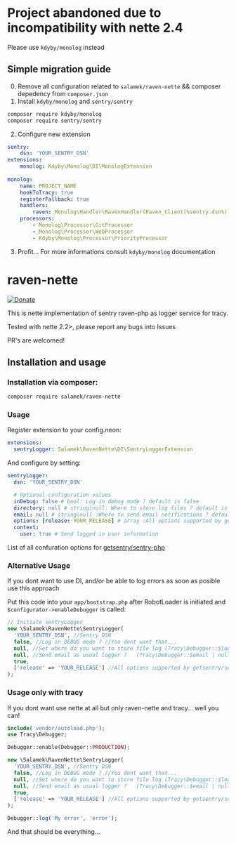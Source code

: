 # Project abandoned due to incompatibility with nette 2.4

Please use `kdyby/monolog` instead

## Simple migration guide
0. Remove all configuration related to `salamek/raven-nette` && composer depedency from `composer.json`
1. Install `kdyby/monolog` and `sentry/sentry`

```bash
composer require kdyby/monolog
composer require sentry/sentry
```

2. Configure new extension

```yaml
sentry:
    dsn: 'YOUR_SENTRY_DSN'
extensions:
    monolog: Kdyby\Monolog\DI\MonologExtension
    
monolog:
    name: PROJECT_NAME
    hookToTracy: true
    registerFallback: true
    handlers:
        raven: Monolog\Handler\RavenHandler(Raven_Client(%sentry.dsn%))
    processors:
        - Monolog\Processor\GitProcessor
        - Monolog\Processor\WebProcessor
        - Kdyby\Monolog\Processor\PriorityProcessor
```
3. Profit...
For more informations consult `kdyby/monolog` documentation


# raven-nette

[![Donate](https://img.shields.io/badge/Donate-PayPal-green.svg)](https://www.paypal.com/cgi-bin/webscr?cmd=_donations&business=D8LQ4XTBLV3C4&lc=CZ&item_number=SalamekPplMyApi&currency_code=EUR)

This is nette implementation of sentry raven-php as logger service for tracy.

Tested with nette 2.2>, please report any bugs into Issues

PR's are welcomed!

## Installation and usage

### Installation via composer:

```bash
composer require salamek/raven-nette
```

### Usage

Register extension to your config.neon:

```yaml
extensions:
  sentryLogger: Salamek\RavenNette\DI\SentryLoggerExtension
```

And configure by setting:

```yaml
sentryLogger:
  dsn: 'YOUR_SENTRY_DSN'

  # Optional configuration values
  inDebug: false # bool: Log in debug mode ? default is false
  directory: null # string|null: Where to store log files ? default is Debugger::$logDirectory, null to disable
  email: null # string|null :Where to send email notifications ? default is Debugger::$email, null to disable
  options: [release: YOUR_RELEASE] # array :All options supported by getsentry/sentry-php
  context:
    user: true # Send logged in user information
```
List of all confuration options for [getsentry/sentry-php](https://github.com/getsentry/sentry-php#configuration)

### Alternative Usage

If you dont want to use DI, and/or be able to log errors as soon as posible use this approach

Put this code into your `app/bootstrap.php` after RobotLoader is initiated and `$configurator->enableDebugger` is called:

```php
// Initiate sentryLogger
new \Salamek\RavenNette\SentryLogger(
  'YOUR_SENTRY_DSN', //Sentry DSN
  false, //Log in DEBUG mode ? //You dont want that...
  null, //Set where do you want to store file log (Tracy\Debugger::$logDirectory | null | string)
  null, //Send email as usual logger ?   (Tracy\Debugger::$email | null | string | array )
  true,
  ['release' => 'YOUR_RELEASE'] //All options supported by getsentry/sentry-php
);
```

### Usage only with tracy

If you dont want use nette at all but only raven-nette and tracy... well you can!

```php
include('vendor/autoload.php');
use Tracy\Debugger;

Debugger::enable(Debugger::PRODUCTION);

new \Salamek\RavenNette\SentryLogger(
  'YOUR_SENTRY_DSN', //Sentry DSN
  false, //Log in DEBUG mode ? //You dont want that...
  null, //Set where do you want to store file log (Tracy\Debugger::$logDirectory | null | string)
  null, //Send email as usual logger ?   (Tracy\Debugger::$email | null | string | array )
  true,
  ['release' => 'YOUR_RELEASE'] //All options supported by getsentry/sentry-php
);

Debugger::log('My error', 'error');
```

And that should be everything...
